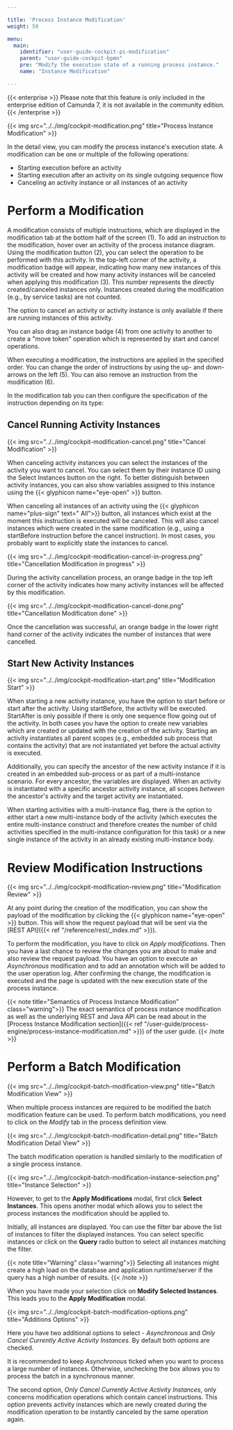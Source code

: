 ```yaml
---

title: 'Process Instance Modification'
weight: 50

menu:
  main:
    identifier: "user-guide-cockpit-pi-modification"
    parent: "user-guide-cockpit-bpmn"
    pre: "Modify the execution state of a running process instance."
    name: "Instance Modification"

---
```



{{< enterprise >}}
Please note that this feature is only included in the enterprise edition of Camunda 7, it is not available in the community edition.
{{< /enterprise >}}

{{< img src="../../img/cockpit-modification.png" title="Process Instance Modification" >}}

In the detail view, you can modify the process instance's execution state. A modification can be one or multiple of the following operations:

* Starting execution before an activity
* Starting execution after an activity on its single outgoing sequence flow
* Canceling an activity instance or all instances of an activity


# Perform a Modification

A modification consists of multiple instructions, which are displayed in the modification tab at the bottom half of the screen (1). To add an instruction to the modification, hover over an activity of the process instance diagram. Using the modification button (2), you can select the operation to be performed with this activity. In the top-left corner of the activity, a modification badge will appear, indicating how many new instances of this activity will be created and how many activity instances will be canceled when applying this modification (3). This number represents the directly created/canceled instances only. Instances created during the modification (e.g., by service tasks) are not counted.

The option to cancel an activity or activity instance is only available if there are running instances of this activity.

You can also drag an instance badge (4) from one activity to another to create a "move token" operation which is represented by start and cancel operations.

When executing a modification, the instructions are applied in the specified order. You can change the order of instructions by using the up- and down-arrows on the left (5). You can also remove an instruction from the modification (6).

In the modification tab you can then configure the specification of the instruction depending on its type:


## Cancel Running Activity Instances

{{< img src="../../img/cockpit-modification-cancel.png" title="Cancel Modification" >}}

When canceling activity instances you can select the instances of the activity you want to cancel. You can select them by their instance ID using the Select Instances button on the right. To better distinguish between activity instances, you can also show variables assigned to this instance using the {{< glyphicon name="eye-open" >}} button.

When canceling all instances of an activity using the {{< glyphicon name="plus-sign" text=" All">}} button, all instances which exist at the moment this instruction is executed will be canceled. This will also cancel instances which were created in the same modification (e.g., using a startBefore instruction before the cancel instruction). In most cases, you probably want to explicitly state the instances to cancel.

{{< img src="../../img/cockpit-modification-cancel-in-progress.png" title="Cancellation Modification in progress" >}}

During the activity cancellation process, an orange badge in the top left corner of the activity indicates how many activity instances will be affected by this modification.

{{< img src="../../img/cockpit-modification-cancel-done.png" title="Cancellation Modification done" >}}

Once the cancellation was successful, an orange badge in the lower right hand corner of the activity indicates the number of instances that were cancelled.


## Start New Activity Instances

{{< img src="../../img/cockpit-modification-start.png" title="Modification Start" >}}

When starting a new activity instance, you have the option to start before or start after the activity. Using startBefore, the activity will be executed. StartAfter is only possible if there is only one sequence flow going out of the activity. In both cases you have the option to create new variables which are created or updated with the creation of the activity. Starting an activity instantiates all parent scopes (e.g., embedded sub process that contains the activity) that are not instantiated yet before the actual activity is executed.

Additionally, you can specify the ancestor of the new activity instance if it is created in an embedded sub-process or as part of a multi-instance scenario. For every ancestor, the variables are displayed. When an activity is instantiated with a specific ancestor activity instance, all scopes <i>between</i> the ancestor's activity and the target activity are instantiated.

When starting activities with a multi-instance flag, there is the option to either start a new multi-instance body of the activity (which executes the entire multi-instance construct and therefore creates the number of child activities specified in the multi-instance configuration for this task) or a new single instance of the activity in an already existing multi-instance body.


# Review Modification Instructions

{{< img src="../../img/cockpit-modification-review.png" title="Modification Review" >}}

At any point during the creation of the modification, you can show the payload of the modification by clicking the {{< glyphicon name="eye-open" >}} button. This will show the request payload that will be sent via the [REST API]({{< ref "/reference/rest/_index.md" >}}).

To perform the modification, you have to click on *Apply modifications*. Then you have a last chance to review the changes you are about to make and also review the request payload. You have an option to execute an *Asynchronous* modification and to add an annotation which will be added to the user operation log. After confirming the change, the modification is executed and the page is updated with the new execution state of the process instance.

{{< note title="Semantics of Process Instance Modification" class="warning">}}
  The exact semantics of process instance modification as well as the underlying REST and Java API can be read about in the [Process Instance Modification section]({{< ref "/user-guide/process-engine/process-instance-modification.md" >}}) of the user guide.
{{< /note >}}

# Perform a Batch Modification

{{< img src="../../img/cockpit-batch-modification-view.png" title="Batch Modification View" >}}


When multiple process instances are required to be modified the batch modification feature can be used. To perform batch modifications, you need to click on the *Modify* tab in the process definition view.

{{< img src="../../img/cockpit-batch-modification-detail.png" title="Batch Modification Detail View" >}}


The batch modification operation is handled similarly to the modification of a single process instance.

{{< img src="../../img/cockpit-batch-modification-instance-selection.png" title="Instance Selection" >}}

However, to get to the **Apply Modifications** modal, first click **Select Instances**. This opens another modal which allows you to select the process instances the modification should be applied to.

Initially, all instances are displayed. You can use the filter bar above the list of instances to filter the displayed instances. You can select specific instances or click on the **Query** radio button to select all instances matching the filter.

{{< note title="Warning" class="warning">}}
Selecting all instances might create a high load on the database and application runtime/server if the query has a high number of results.
{{< /note >}}

When you have made your selection click on **Modify Selected Instances**. This leads you to the **Apply Modification** modal.


{{< img src="../../img/cockpit-batch-modification-options.png" title="Additions Options" >}}


Here you have two additional options to select - *Asynchronous* and *Only Cancel Currently Active Activity Instances*. By default both options are checked.

It is recommended to keep *Asynchronous* ticked when you want to process a large number of instances. Otherwise, unchecking the box allows you to process the batch in a synchronous manner.

The second option, *Only Cancel Currently Active Activity Instances*, only concerns modification operations which contain cancel instructions. This option prevents activity instances which are newly created during the modification operation to be instantly canceled by the same operation again.